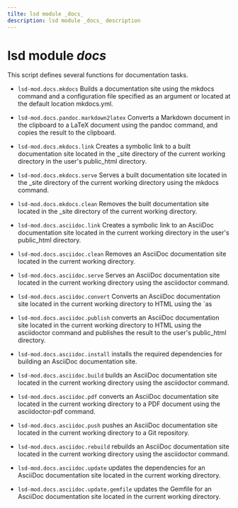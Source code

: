 ```yaml
---
tilte: lsd module _docs_
description: lsd module _docs_ description
---
```



# lsd module _docs_

This script defines several functions for documentation tasks.

* `lsd-mod.docs.mkdocs` Builds a documentation site using the mkdocs command and a configuration file specified as an argument or located at the default location mkdocs.yml.

* `lsd-mod.docs.pandoc.markdown2latex` Converts a Markdown document in the clipboard to a LaTeX document using the pandoc command, and copies the result to the clipboard.

* `lsd-mod.docs.mkdocs.link` Creates a symbolic link to a built documentation site located in the _site directory of the current working directory in the user's public_html directory.

* `lsd-mod.docs.mkdocs.serve` Serves a built documentation site located in the _site directory of the current working directory using the mkdocs command.

* `lsd-mod.docs.mkdocs.clean` Removes the built documentation site located in the _site directory of the current working directory.

* `lsd-mod.docs.asciidoc.link` Creates a symbolic link to an AsciiDoc documentation site located in the current working directory in the user's public_html directory.

* `lsd-mod.docs.asciidoc.clean` Removes an AsciiDoc documentation site located in the current working directory.

* `lsd-mod.docs.asciidoc.serve` Serves an AsciiDoc documentation site located in the current working directory using the asciidoctor command.

* `lsd-mod.docs.asciidoc.convert` Converts an AsciiDoc documentation site located in the current working directory to HTML using the `as

* `lsd-mod.docs.asciidoc.publish` converts an AsciiDoc documentation site located in the current working directory to HTML using the asciidoctor command and publishes the result to the user's public_html directory.

* `lsd-mod.docs.asciidoc.install` installs the required dependencies for building an AsciiDoc documentation site.

* `lsd-mod.docs.asciidoc.build` builds an AsciiDoc documentation site located in the current working directory using the asciidoctor command.

* `lsd-mod.docs.asciidoc.pdf` converts an AsciiDoc documentation site located in the current working directory to a PDF document using the asciidoctor-pdf command.

* `lsd-mod.docs.asciidoc.push` pushes an AsciiDoc documentation site located in the current working directory to a Git repository.

* `lsd-mod.docs.asciidoc.rebuild` rebuilds an AsciiDoc documentation site located in the current working directory using the asciidoctor command.

* `lsd-mod.docs.asciidoc.update` updates the dependencies for an AsciiDoc documentation site located in the current working directory.

* `lsd-mod.docs.asciidoc.update.gemfile` updates the Gemfile for an AsciiDoc documentation site located in the current working directory.